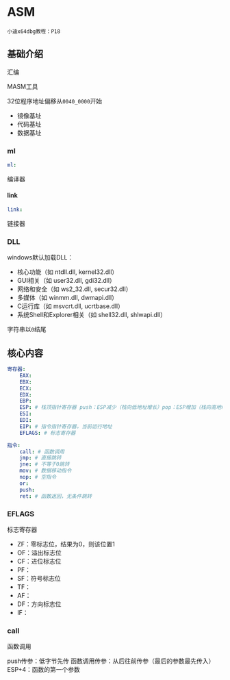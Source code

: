 # ASM

`小迪x64dbg教程：P18`

## 基础介绍

汇编


MASM工具

32位程序地址偏移从`0040_0000`开始
- 镜像基址
- 代码基址
- 数据基址


### ml
```yaml
ml:

```

编译器



#### link
```yaml
link:

```

链接器


### DLL


windows默认加载DLL：
- 核心功能（如 ntdll.dll, kernel32.dll）
- GUI相关（如 user32.dll, gdi32.dll）
- 网络和安全（如 ws2_32.dll, secur32.dll）
- 多媒体（如 winmm.dll, dwmapi.dll）
- C运行库（如 msvcrt.dll, ucrtbase.dll）
- 系统Shell和Explorer相关（如 shell32.dll, shlwapi.dll）


字符串以`0`结尾

## 核心内容
```yaml
寄存器:
    EAX:
    EBX:
    ECX:
    EDX:
    EBP:
    ESP: # 栈顶指针寄存器 push：ESP减少（栈向低地址增长）pop：ESP增加（栈向高地址增长）。
    ESI:
    EDI:
    EIP: # 指令指针寄存器，当前运行地址
    EFLAGS: # 标志寄存器

指令:
    call: # 函数调用
    jmp: # 直接跳转
    jne: # 不等于0跳转
    mov: # 数据移动指令
    nop: # 空指令
    or:
    push:
    ret: # 函数返回，无条件跳转
```


### EFLAGS

标志寄存器
- ZF：零标志位，结果为0，则该位置1
- OF：溢出标志位
- CF：进位标志位
- PF：
- SF：符号标志位
- TF：
- AF：
- DF：方向标志位
- IF：


### call

函数调用

push传参：低字节先传
函数调用传参：从后往前传参（最后的参数最先传入）
ESP+4：函数的第一个参数